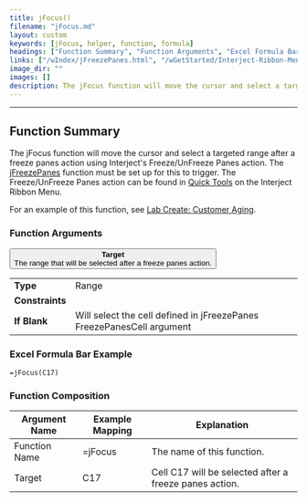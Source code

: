 ```yaml
---
title: jFocus()
filename: "jFocus.md"
layout: custom
keywords: [jFocus, helper, function, formula]
headings: ["Function Summary", "Function Arguments", "Excel Formula Bar Example", "Function Composition"]
links: ["/wIndex/jFreezePanes.html", "/wGetStarted/Interject-Ribbon-Menu-Items.html#quick-tools", "/wGetStarted/L-Create-CustomerAging.html"]
image_dir: ""
images: []
description: The jFocus function will move the cursor and select a targeted range after a freeze panes action using Interject's Freeze/UnFreeze Panes action.
---
```

* * *

##  Function Summary

The jFocus function will move the cursor and select a targeted range after a freeze panes action using Interject's Freeze/UnFreeze Panes action. The [jFreezePanes](/wIndex/jFreezePanes.html) function must be set up for this to trigger. The Freeze/UnFreeze Panes action can be found in [Quick Tools](/wGetStarted/Interject-Ribbon-Menu-Items.html#quick-tools) on the Interject Ribbon Menu.

For an example of this function, see [Lab Create: Customer Aging](/wGetStarted/L-Create-CustomerAging.html).

###  Function Arguments

<button class="collapsible-parameter">**Target**<br>The range that will be selected after a freeze panes action.</button>
<div markdown="1" class="panel-parameter">
<table>
  <tbody>
    <tr>
		<td class="pph"><b>Type</b></td>
		<td>Range</td>
    </tr>
    <tr>
		<td class="pph"><b>Constraints</b></td>
		<td></td>
    </tr>
    <tr>
		<td class="pph"><b>If Blank</b></td>
		<td>Will select the cell defined in jFreezePanes FreezePanesCell argument</td>
    </tr>
  </tbody>
</table>
</div>

###  Excel Formula Bar Example

```Excel
=jFocus(C17)
```

###  Function Composition

| Argument Name  |  Example Mapping  |  Explanation   |  
|------|------|------|
|  Function Name  |  =jFocus  |  The name of this function.  |  
|  Target  |  C17  |  Cell C17 will be selected after a freeze panes action.  |  
